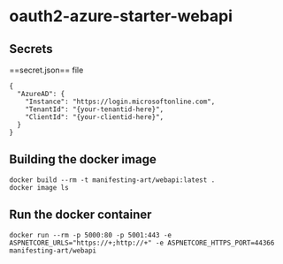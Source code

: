 # oauth2-azure-starter-webapi

## Secrets
==secret.json== file
```
{
  "AzureAD": {
    "Instance": "https://login.microsoftonline.com",
    "TenantId": "{your-tenantid-here}",
    "ClientId": "{your-clientid-here}",
  }
}
```

## Building the docker image
```
docker build --rm -t manifesting-art/webapi:latest .
docker image ls
```

## Run the docker container
```
docker run --rm -p 5000:80 -p 5001:443 -e ASPNETCORE_URLS="https://+;http://+" -e ASPNETCORE_HTTPS_PORT=44366 manifesting-art/webapi
```